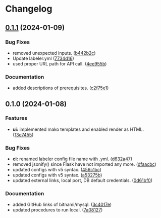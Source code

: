 # Changelog

## [0.1.1](https://github.com/hwakabh/random-travelers/compare/v0.1.0...v0.1.1) (2024-01-09)


### Bug Fixes

* removed unexpected inputs. ([b442b2c](https://github.com/hwakabh/random-travelers/commit/b442b2c86c8c68ca82718063d4003bfe46ab4c05))
* Update labeler.yml ([7734d16](https://github.com/hwakabh/random-travelers/commit/7734d16e689b4f4eff50aaecd78a238f9dec6b4b))
* used proper URL path for API call. ([4ee955b](https://github.com/hwakabh/random-travelers/commit/4ee955b3e1c43f59154917386103badde36ca3f7))


### Documentation

* added descriptions of prerequisites. ([c2f75e1](https://github.com/hwakabh/random-travelers/commit/c2f75e1a67fd7d1340c10b1a0722b217295f842f))

## 0.1.0 (2024-01-08)


### Features

* **ui:** implemented mako templates and enabled render as HTML. ([13e7455](https://github.com/hwakabh/random-travelers/commit/13e745538a789bc3aed39458c173f0365ae55271))


### Bug Fixes

* **ci:** renamed labeler config file name with .yml. ([d632a47](https://github.com/hwakabh/random-travelers/commit/d632a47fe2badf675d5e19fc577623caf65824b0))
* removed jsonify() since Flask have not imported any more. ([dfaacbc](https://github.com/hwakabh/random-travelers/commit/dfaacbc28ae4a0c844ecf73247a79cf4e701411c))
* updated configs with v5 syntax. ([456c1bc](https://github.com/hwakabh/random-travelers/commit/456c1bcdd43c5f6e6980f10fcb64c22feca6de6c))
* updated configs with v5 syntax. ([a53275b](https://github.com/hwakabh/random-travelers/commit/a53275b829b077f77a058f140da74a81fad5e1a1))
* updated external links, local port, DB default credentials. ([0d61bf0](https://github.com/hwakabh/random-travelers/commit/0d61bf0df951363d33f617dddbd8b4462cddd319))


### Documentation

* added GitHub links of bitnami/mysql. ([3c4017e](https://github.com/hwakabh/random-travelers/commit/3c4017e30723028454081dcdc3816f273c87a9f9))
* updated procedures to run local. ([7a08127](https://github.com/hwakabh/random-travelers/commit/7a0812750537b772206b2fd9a5962ed6b9ab2ef3))
